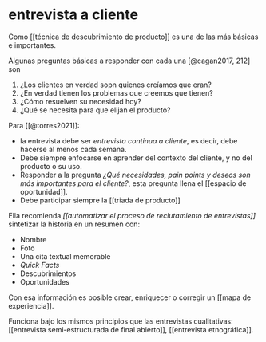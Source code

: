 # entrevista a cliente
Como [[técnica de descubrimiento de producto]] es una de las más básicas e importantes.

Algunas preguntas básicas a responder con cada una [@cagan2017, 212] son 

1. ¿Los clientes en verdad sopn quienes creíamos que eran?
2. ¿En verdad tienen los problemas que creemos que tienen?
3. ¿Cómo resuelven su necesidad hoy?
4. ¿Qué se necesita para que elijan el producto?

Para [[@torres2021]]:

- la entrevista debe ser *entrevista continua a cliente*, es decir, debe hacerse al menos cada semana.
- Debe siempre enfocarse en aprender del contexto del cliente, y no del producto o su uso.
- Responder a la pregunta *¿Qué necesidades, pain points y deseos son más importantes para el cliente?*, esta pregunta llena el [[espacio de oportunidad]].
- Debe participar siempre la [[triada de producto]]

Ella recomienda *[[automatizar el proceso de reclutamiento de entrevistas]]* sintetizar la historia en un resumen con:

- Nombre
- Foto
- Una cita textual memorable
- *Quick Facts*
- Descubrimientos
- Oportunidades

Con esa información es posible crear, enriquecer o corregir un [[mapa de experiencia]].

Funciona bajo los mismos principios que las entrevistas cualitativas: [[entrevista semi-estructurada de final abierto]], [[entrevista etnográfica]].
